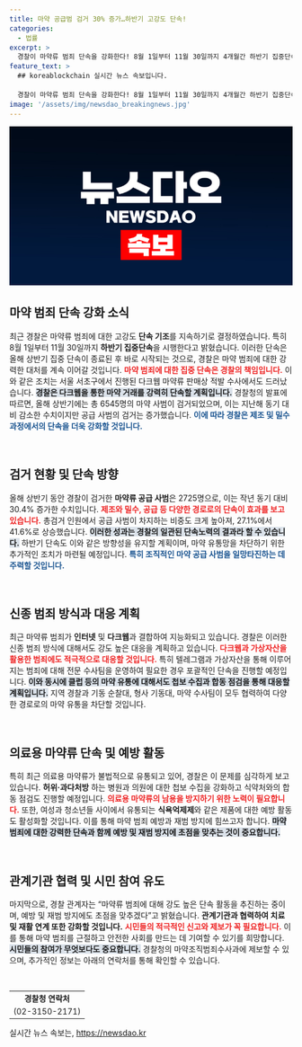 ```yaml
---
title: 마약 공급범 검거 30% 증가…하반기 고강도 단속!
categories:
  - 법률
excerpt: >
  경찰이 마약류 범죄 단속을 강화한다! 8월 1일부터 11월 30일까지 4개월간 하반기 집중단속에 돌입하며, 제조·밀수·판매 범죄자 색출에 나선다. 지능화된 범죄 수법에 적극 대응하고, 예방 활동도 동시에 전개할 계획이다.
feature_text: >
  ## koreablockchain 실시간 뉴스 속보입니다.

  경찰이 마약류 범죄 단속을 강화한다! 8월 1일부터 11월 30일까지 4개월간 하반기 집중단속에 돌입하며, 제조·밀수·판매 범죄자 색출에 나선다. 지능화된 범죄 수법에 적극 대응하고, 예방 활동도 동시에 전개할 계획이다.
image: '/assets/img/newsdao_breakingnews.jpg'
---
```


<p><img src="/assets/img/newsdao_breakingnews.jpg" alt="koreablockchain 속보" /></p>

<h2 data-ke-size="size26">마약 범죄 단속 강화 소식</h2>

<p data-ke-size="size16">최근 경찰은 마약류 범죄에 대한 고강도 <b>단속 기조</b>를 지속하기로 결정하였습니다. 특히 8월 1일부터 11월 30일까지 <b>하반기 집중단속</b>을 시행한다고 밝혔습니다. 이러한 단속은 올해 상반기 집중 단속이 종료된 후 바로 시작되는 것으로, 경찰은 마약 범죄에 대한 강력한 대처를 계속 이어갈 것입니다. <b><span style="color: #ee2323;">마약 범죄에 대한 집중 단속은 경찰의 책임입니다.</span></b> 이와 같은 조치는 서울 서초구에서 진행된 다크웹 마약류 판매상 적발 수사에서도 드러났습니다. <b><span style="background-color: #21538527;">경찰은 다크웹을 통한 마약 거래를 강력히 단속할 계획입니다.</span></b> 경찰청의 발표에 따르면, 올해 상반기에는 총 6545명의 마약 사범이 검거되었으며, 이는 지난해 동기 대비 감소한 수치이지만 공급 사범의 검거는 증가했습니다. <b><span style="color: #1a5490;">이에 따라 경찰은 제조 및 밀수 과정에서의 단속을 더욱 강화할 것입니다.</span></b></p>

<p data-ke-size="size16">&nbsp;</p>

<h2 data-ke-size="size26">검거 현황 및 단속 방향</h2>

<p data-ke-size="size16">올해 상반기 동안 경찰이 검거한 <b>마약류 공급 사범</b>은 2725명으로, 이는 작년 동기 대비 30.4% 증가한 수치입니다. <b><span style="color: #ee2323;">제조와 밀수, 공급 등 다양한 경로로의 단속이 효과를 보고 있습니다.</span></b> 총검거 인원에서 공급 사범이 차지하는 비중도 크게 높아져, 27.1%에서 41.6%로 상승했습니다. <b><span style="background-color: #21538527;">이러한 성과는 경찰의 일관된 단속노력의 결과라 할 수 있습니다.</span></b> 하반기 단속도 이와 같은 방향성을 유지할 계획이며, 마약 유통망을 차단하기 위한 추가적인 조치가 마련될 예정입니다. <b><span style="color: #1a5490;">특히 조직적인 마약 공급 사범을 일망타진하는 데 주력할 것입니다.</span></b></p>

<p data-ke-size="size16">&nbsp;</p>

<h2 data-ke-size="size26">신종 범죄 방식과 대응 계획</h2>

<p data-ke-size="size16">최근 마약류 범죄가 <b>인터넷</b> 및 <b>다크웹</b>과 결합하여 지능화되고 있습니다. 경찰은 이러한 신종 범죄 방식에 대해서도 강도 높은 대응을 계획하고 있습니다. <b><span style="color: #ee2323;">다크웹과 가상자산을 활용한 범죄에도 적극적으로 대응할 것입니다.</span></b> 특히 텔레그램과 가상자산을 통해 이루어지는 범죄에 대해 전문 수사팀을 운영하여 필요한 경우 포괄적인 단속을 진행할 예정입니다. <b><span style="background-color: #21538527;">이와 동시에 클럽 등의 마약 유통에 대해서도 첩보 수집과 합동 점검을 통해 대응할 계획입니다.</span></b> 지역 경찰과 기동 순찰대, 형사 기동대, 마약 수사팀이 모두 협력하여 다양한 경로로의 마약 유통을 차단할 것입니다.</p>

<p data-ke-size="size16">&nbsp;</p>

<h2 data-ke-size="size26">의료용 마약류 단속 및 예방 활동</h2>

<p data-ke-size="size16">특히 최근 의료용 마약류가 불법적으로 유통되고 있어, 경찰은 이 문제를 심각하게 보고 있습니다. <b>허위·과다처방</b> 하는 병원과 의원에 대한 첩보 수집을 강화하고 식약처와의 합동 점검도 진행할 예정입니다. <b><span style="color: #ee2323;">의료용 마약류의 남용을 방지하기 위한 노력이 필요합니다.</span></b> 또한, 여성과 청소년들 사이에서 유통되는 <b>식욕억제제</b>와 같은 제품에 대한 예방 활동도 활성화할 것입니다. 이를 통해 마약 범죄 예방과 재범 방지에 힘쓰고자 합니다. <b><span style="background-color: #21538527;">마약 범죄에 대한 강력한 단속과 함께 예방 및 재범 방지에 초점을 맞추는 것이 중요합니다.</span></b></p>

<p data-ke-size="size16">&nbsp;</p>

<h2 data-ke-size="size26">관계기관 협력 및 시민 참여 유도</h2>

<p data-ke-size="size16">마지막으로, 경찰 관계자는 “마약류 범죄에 대해 강도 높은 단속 활동을 추진하는 중이며, 예방 및 재범 방지에도 초점을 맞추겠다”고 밝혔습니다. <b>관계기관과 협력하여 치료 및 재활 연계 또한 강화할 것입니다.</b> <b><span style="color: #ee2323;">시민들의 적극적인 신고와 제보가 꼭 필요합니다.</span></b> 이를 통해 마약 범죄를 근절하고 안전한 사회를 만드는 데 기여할 수 있기를 희망합니다. <b><span style="background-color: #21538527;">시민들의 참여가 무엇보다도 중요합니다.</span></b> 경찰청의 마약조직범죄수사과에 제보할 수 있으며, 추가적인 정보는 아래의 연락처를 통해 확인할 수 있습니다.</p>

<p data-ke-size="size16">&nbsp;</p>

<table>
<tr>
<td style="text-align: center; height: 17px;"><b>경찰청 연락처</b></td>
</tr>
<tr>
<td style="text-align: center; height: 17px;">(02-3150-2171)</td>
</tr>
</table>

<p data-ke-size="size16"></p>
실시간 뉴스 속보는, <a href="https://newsdao.kr" rel="dofollow">https://newsdao.kr</a>


